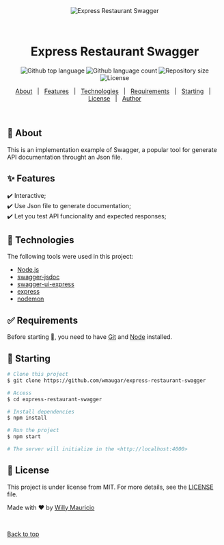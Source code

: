 <div align="center" id="top"> 
  <img src="./.github/app.gif" alt="Express Restaurant Swagger" />

  &#xa0;

  <!-- <a href="https://expressrestaurantswagger.netlify.app">Demo</a> -->
</div>

<h1 align="center">Express Restaurant Swagger</h1>

<p align="center">
  <img alt="Github top language" src="https://img.shields.io/github/languages/top/wmaugar/express-restaurant-swagger?color=56BEB8">

  <img alt="Github language count" src="https://img.shields.io/github/languages/count/wmaugar/express-restaurant-swagger?color=56BEB8">

  <img alt="Repository size" src="https://img.shields.io/github/repo-size/wmaugar/express-restaurant-swagger?color=56BEB8">

  <img alt="License" src="https://img.shields.io/github/license/wmaugar/express-restaurant-swagger?color=56BEB8">

  <!-- <img alt="Github issues" src="https://img.shields.io/github/issues/wmaugar/express-restaurant-swagger?color=56BEB8" /> -->

  <!-- <img alt="Github forks" src="https://img.shields.io/github/forks/wmaugar/express-restaurant-swagger?color=56BEB8" /> -->

  <!-- <img alt="Github stars" src="https://img.shields.io/github/stars/wmaugar/express-restaurant-swagger?color=56BEB8" /> -->
</p>

<!-- Status -->

<!-- <h4 align="center"> 
	🚧  Express Restaurant Swagger 🚀 Under construction...  🚧
</h4> 

<hr> -->

<p align="center">
  <a href="#dart-about">About</a> &#xa0; | &#xa0; 
  <a href="#sparkles-features">Features</a> &#xa0; | &#xa0;
  <a href="#rocket-technologies">Technologies</a> &#xa0; | &#xa0;
  <a href="#white_check_mark-requirements">Requirements</a> &#xa0; | &#xa0;
  <a href="#checkered_flag-starting">Starting</a> &#xa0; | &#xa0;
  <a href="#memo-license">License</a> &#xa0; | &#xa0;
  <a href="https://github.com/wmaugar" target="_blank">Author</a>
</p>

<br>

## :dart: About ##

This is an implementation example of Swagger, a popular tool for generate API documentation throught an Json file.

## :sparkles: Features ##

:heavy_check_mark: Interactive;\
:heavy_check_mark: Use Json file to generate documentation;\
:heavy_check_mark: Let you test API funcionality and expected responses;

## :rocket: Technologies ##

The following tools were used in this project:


- [Node.js](https://nodejs.org/en/)
- [swagger-jsdoc](https://www.npmjs.com/package/swagger-jsdoc)
- [swagger-ui-express](https://www.npmjs.com/package/swagger-ui-express)
- [express](https://www.npmjs.com/package/express)
- [nodemon](https://www.npmjs.com/package/nodemon)

## :white_check_mark: Requirements ##

Before starting :checkered_flag:, you need to have [Git](https://git-scm.com) and [Node](https://nodejs.org/en/) installed.

## :checkered_flag: Starting ##

```bash
# Clone this project
$ git clone https://github.com/wmaugar/express-restaurant-swagger

# Access
$ cd express-restaurant-swagger

# Install dependencies
$ npm install

# Run the project
$ npm start

# The server will initialize in the <http://localhost:4000>
```

## :memo: License ##

This project is under license from MIT. For more details, see the [LICENSE](LICENSE.md) file.


Made with :heart: by <a href="https://github.com/wmaugar/Swagger-Example" target="_blank">Willy Mauricio</a>

&#xa0;

<a href="#top">Back to top</a>
